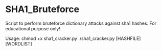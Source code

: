 # SHA1_Bruteforce
Script to perform bruteforce dictionary attacks against sha1 hashes. For educational purpose only!

Usage: chmod +x sha1_cracker.py
       ./sha1_cracker.py [HASHFILE] [WORDLIST]

